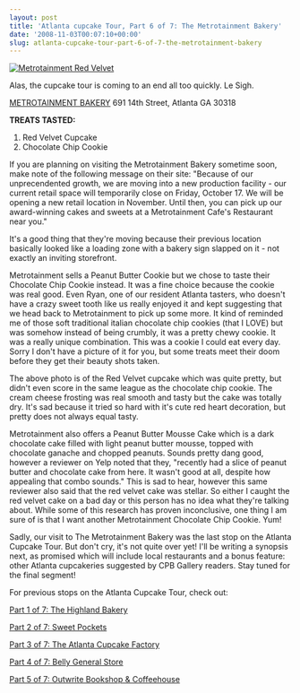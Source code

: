 ```yaml
---
layout: post
title: 'Atlanta cupcake Tour, Part 6 of 7: The Metrotainment Bakery'
date: '2008-11-03T00:07:10+00:00'
slug: atlanta-cupcake-tour-part-6-of-7-the-metrotainment-bakery
---
```

<a href="http://www.flickr.com/photos/kstar810/2935351052/in/set-72157608008574439/"><img src="http://farm3.static.flickr.com/2380/2935351052_c087fe9620.jpg?v=0" alt="Metrotainment Red Velvet" /></a>

Alas, the cupcake tour is coming to an end all too quickly. Le Sigh.

<a href="http://www.metrobakery.com/home.html">METROTAINMENT BAKERY</a>
691 14th Street, Atlanta GA 30318

<strong>TREATS TASTED:</strong>
1. Red Velvet Cupcake
2. Chocolate Chip Cookie

If you are planning on visiting the Metrotainment Bakery sometime soon, make note of the following message on their site: "Because of our unprecendented growth, we are moving into a new production facility - our current retail space will temporarily close on Friday, October 17. We will be opening a new retail location in November. Until then, you can pick up our award-winning cakes and sweets at a Metrotainment Cafe's Restaurant near you."

It's a good thing that they're moving because their previous location basically looked like a loading zone with a bakery sign slapped on it - not exactly an inviting storefront.

Metrotainment sells a Peanut Butter Cookie but we chose to taste their Chocolate Chip Cookie instead. It was a fine choice because the cookie was real good. Even Ryan, one of our resident Atlanta tasters, who doesn't have a crazy sweet tooth like us really enjoyed it and kept suggesting that we head back to Metrotainment to pick up some more. It kind of reminded me of those soft traditional italian chocolate chip cookies (that I LOVE) but was somehow instead of being crumbly, it was a pretty chewy cookie. It was a really unique combination. This was a cookie I could eat every day. Sorry I don't have a picture of it for you, but some treats meet their doom before they get their beauty shots taken. 

The above photo is of the Red Velvet cupcake which was quite pretty, but didn't even score in the same league as the chocolate chip cookie. The cream cheese frosting was real smooth and tasty but the cake was totally dry. It's sad because it tried so hard with it's cute red heart decoration, but pretty does not always equal tasty.

Metrotainment also offers a Peanut Butter Mousse Cake which is a dark chocolate cake filled with light peanut butter mousse, topped with chocolate ganache and chopped peanuts. Sounds pretty dang good, however a reviewer on Yelp noted that they, "recently had a slice of peanut butter and chocolate cake from here. It wasn't good at all, despite how appealing that combo sounds." This is sad to hear, however this same reviewer also said that the red velvet cake was stellar. So either I caught the red velvet cake on a bad day or this person has no idea what they're talking about. While some of this research has proven inconclusive, one thing I am sure of is that I want another Metrotainment Chocolate Chip Cookie. Yum! 

Sadly, our visit to The Metrotainment Bakery was the last stop on the Atlanta Cupcake Tour. But don't cry, it's not quite over yet! I'll be writing a synopsis next, as promised which will include local restaurants and a bonus feature: other Atlanta cupcakeries suggested by CPB Gallery readers. Stay tuned for the final segment!

For previous stops on the Atlanta Cupcake Tour, check out:

<a href="http://www.cpbgallery.com/2008/10/21/atlanta-cupcake-tour-part-1-of-7-the-highland-bakery/">Part 1 of 7: The Highland Bakery</a>

<a href="http://www.cpbgallery.com/2008/10/23/atlanta-cupcake-tour-part-2-of-7-sweet-pockets/">Part 2 of 7: Sweet Pockets</a>

<a href="http://www.cpbgallery.com/2008/10/25/atlanta-cupcake-tour-part-3-of-7-the-atlanta-cupcake-factory/">Part 3 of 7: The Atlanta Cupcake Factory</a>

<a href="http://www.cpbgallery.com/2008/10/26/atlanta-cupcake-tour-part-4-of-7-belly-general-store/">Part 4 of 7: Belly General Store</a>

<a href="http://www.cpbgallery.com/2008/10/28/atlanta-cupcake-tour-part-5-of-7-the-outwrite-bookstore-coffeehouse/">Part 5 of 7: Outwrite Bookshop & Coffeehouse</a>
